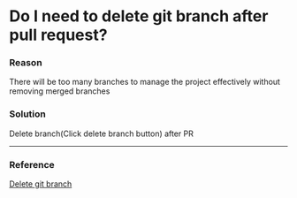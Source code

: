 Do I need to delete git branch after pull request?
===

### Reason
There will be too many branches to manage the project effectively without removing merged branches

### Solution
Delete branch(Click delete branch button) after PR

***

### Reference
[Delete git branch](https://syundev.tistory.com/251)
